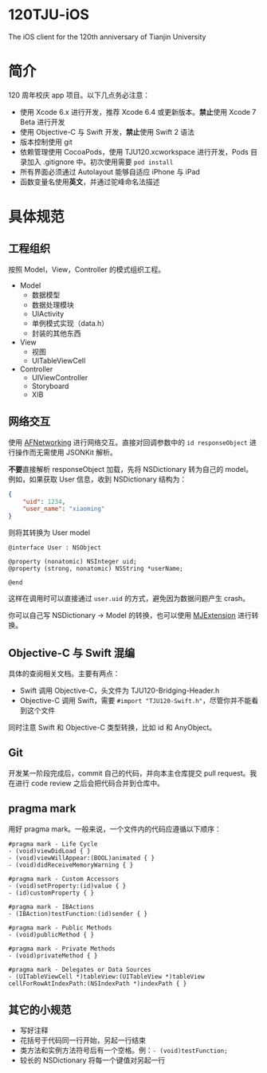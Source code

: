 # 120TJU-iOS
The iOS client for the 120th anniversary of Tianjin University

# 简介

120 周年校庆 app 项目。以下几点务必注意：

* 使用 Xcode 6.x 进行开发，推荐 Xcode 6.4 或更新版本。**禁止**使用 Xcode 7 Beta 进行开发
* 使用 Objective-C 与 Swift 开发，**禁止**使用 Swift 2 语法
* 版本控制使用 git
* 依赖管理使用 CocoaPods，使用 TJU120.xcworkspace 进行开发，Pods 目录加入 .gitignore 中。初次使用需要 `pod install`
* 所有界面必须通过 Autolayout 能够自适应 iPhone 与 iPad
* 函数变量名使用**英文**，并通过驼峰命名法描述

# 具体规范

## 工程组织

按照 Model，View，Controller 的模式组织工程。

* Model
	* 数据模型
	* 数据处理模块
	* UIActivity
	* 单例模式实现（data.h）
	* 封装的其他东西
* View
	* 视图
	* UITableViewCell
* Controller
	* UIViewController
	* Storyboard
	* XIB

## 网络交互

使用 [AFNetworking](https://github.com/AFNetworking/AFNetworking) 进行网络交互。直接对回调参数中的 `id responseObject` 进行操作而无需使用 JSONKit 解析。

**不要**直接解析 responseObject 加载，先将 NSDictionary 转为自己的 model。例如，如果获取 User 信息，收到 NSDictionary 结构为：

```JSON
{
    "uid": 1234,
    "user_name": "xiaoming"
}
```

则将其转换为 User model

```objc
@interface User : NSObject

@property (nonatomic) NSInteger uid;
@property (strong, nonatomic) NSString *userName;

@end
```

这样在调用时可以直接通过 `user.uid` 的方式，避免因为数据问题产生 crash。

你可以自己写 NSDictionary -> Model 的转换，也可以使用 [MJExtension](https://github.com/CoderMJLee/MJExtension) 进行转换。

## Objective-C 与 Swift 混编

具体的查阅相关文档。主要有两点：

* Swift 调用 Objective-C，头文件为 TJU120-Bridging-Header.h
* Objective-C 调用 Swift，需要 `#import "TJU120-Swift.h"`，尽管你并不能看到这个文件

同时注意 Swift 和 Objective-C 类型转换，比如 id 和 AnyObject。

## Git

开发某一阶段完成后，commit 自己的代码，并向本主仓库提交 pull request。我在进行 code review 之后会把代码合并到仓库中。

## pragma mark

用好 pragma mark。一般来说，一个文件内的代码应遵循以下顺序：

```objc
#pragma mark - Life Cycle
- (void)viewDidLoad { }
- (void)viewWillAppear:(BOOL)animated { }
- (void)didReceiveMemoryWarning { }

#pragma mark - Custom Accessors
- (void)setProperty:(id)value { }
- (id)customProperty { }

#pragma mark - IBActions
- (IBAction)testFunction:(id)sender { }

#pragma mark - Public Methods
- (void)publicMethod { }

#pragma mark - Private Methods
- (void)privateMethod { }

#pragma mark - Delegates or Data Sources
- (UITableViewCell *)tableView:(UITableView *)tableView cellForRowAtIndexPath:(NSIndexPath *)indexPath { }
```

## 其它的小规范

* 写好注释
* 花括号于代码同一行开始，另起一行结束
* 类方法和实例方法符号后有一个空格。例：`- (void)testFunction;`
* 较长的 NSDictionary 将每一个键值对另起一行